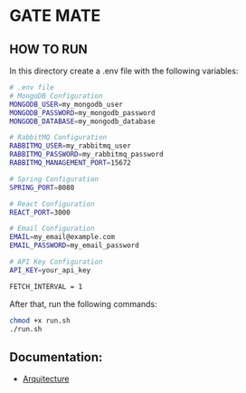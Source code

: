 # GATE MATE

## HOW TO RUN

In this directory create a .env file with the following variables:

```bash
# .env file
# MongoDB Configuration
MONGODB_USER=my_mongodb_user
MONGODB_PASSWORD=my_mongodb_password
MONGODB_DATABASE=my_mongodb_database

# RabbitMQ Configuration
RABBITMQ_USER=my_rabbitmq_user
RABBITMQ_PASSWORD=my_rabbitmq_password
RABBITMQ_MANAGEMENT_PORT=15672

# Spring Configuration
SPRING_PORT=8080

# React Configuration
REACT_PORT=3000

# Email Configuration
EMAIL=my_email@example.com
EMAIL_PASSWORD=my_email_password

# API Key Configuration
API_KEY=your_api_key

FETCH_INTERVAL = 1
```

After that, run the following commands:

```bash
chmod +x run.sh
./run.sh
```

## Documentation:
* [Arquitecture](docs/arquitecture.md)
